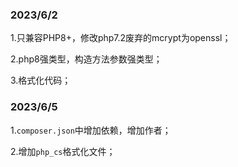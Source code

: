 ### 2023/6/2

1.只兼容PHP8+，修改php7.2废弃的mcrypt为openssl；

2.php8强类型，构造方法参数强类型；

3.格式化代码；

### 2023/6/5
1.`composer.json`中增加依赖，增加作者；

2.增加`php_cs`格式化文件；
